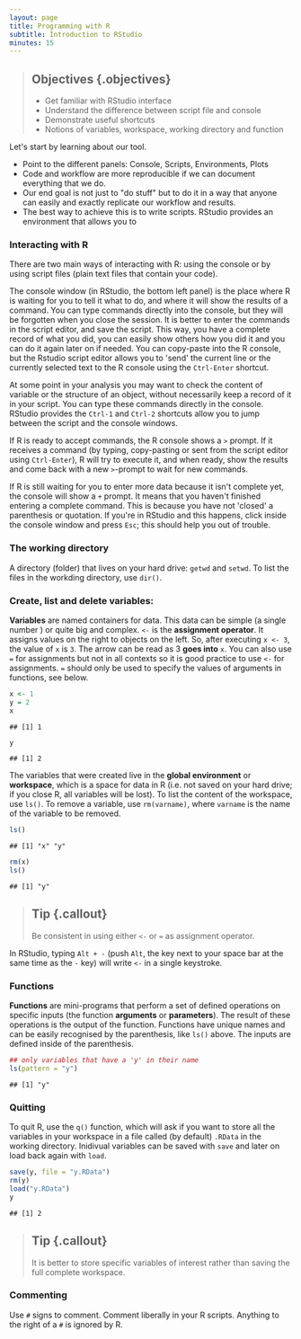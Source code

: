 ```yaml
---
layout: page
title: Programming with R
subtitle: Introduction to RStudio
minutes: 15
---
```


<!-- ```{r, include=FALSE, echo=FALSE} -->
<!-- source("tools/chunk-options.R") -->
<!-- ``` -->

> ## Objectives {.objectives}
> * Get familiar with RStudio interface
> * Understand the difference between script file and console
> * Demonstrate useful shortcuts
> * Notions of variables, workspace, working directory and function


Let's start by learning about our tool.

* Point to the different panels: Console, Scripts, Environments, Plots
* Code and workflow are more reproducible if we can document everything that we do.
* Our end goal is not just to "do stuff" but to do it in a way that anyone can
  easily and exactly replicate our workflow and results.
* The best way to achieve this is to write scripts. RStudio provides an
  environment that allows you to


### Interacting with R

There are two main ways of interacting with R: using the console or by using
script files (plain text files that contain your code).

The console window (in RStudio, the bottom left panel) is the place where R is
waiting for you to tell it what to do, and where it will show the results of a
command.  You can type commands directly into the console, but they will be
forgotten when you close the session. It is better to enter the commands in the
script editor, and save the script. This way, you have a complete record of what
you did, you can easily show others how you did it and you can do it again later
on if needed. You can copy-paste into the R console, but the Rstudio script
editor allows you to 'send' the current line or the currently selected text to
the R console using the `Ctrl-Enter` shortcut.

At some point in your analysis you may want to check the content of variable or
the structure of an object, without necessarily keep a record of it in your
script. You can type these commands directly in the console. RStudio provides
the `Ctrl-1` and `Ctrl-2` shortcuts allow you to jump between the script and the
console windows.

If R is ready to accept commands, the R console shows a `>` prompt. If it
receives a command (by typing, copy-pasting or sent from the script editor using
`Ctrl-Enter`), R will try to execute it, and when ready, show the results and
come back with a new `>`-prompt to wait for new commands.

If R is still waiting for you to enter more data because it isn't complete yet,
the console will show a `+` prompt. It means that you haven't finished entering
a complete command. This is because you have not 'closed' a parenthesis or
quotation. If you're in RStudio and this happens, click inside the console
window and press `Esc`; this should help you out of trouble.


###  The working directory

A directory (folder) that lives on your hard drive: `getwd` and
`setwd`. To list the files in the workding directory, use `dir()`.

### Create, list and delete variables:

**Variables** are named containers for data. This data can be simple
(a single number ) or quite big and complex. `<-` is the **assignment
operator**. It assigns values on the right to objects on the left. So,
after executing `x <- 3`, the value of `x` is `3`. The arrow can be
read as 3 **goes into** `x`.  You can also use `=` for assignments but
not in all contexts so it is good practice to use `<-` for
assignments. `=` should only be used to specify the values of
arguments in functions, see below.


```r
x <- 1
y = 2
x
```

```
## [1] 1
```

```r
y
```

```
## [1] 2
```

The variables that were created live in the **global environment** or
**workspace**, which is a space for data in R (i.e. not saved on your
hard drive; if you close R, all variables will be lost). To list the
content of the workspace, use `ls()`. To remove a variable, use
`rm(varname)`, where `varname` is the name of the variable to be
removed.


```r
ls()
```

```
## [1] "x" "y"
```

```r
rm(x)
ls()
```

```
## [1] "y"
```

> ## Tip {.callout}
>
> Be consistent in using either `<-` or `=` as assignment operator.

In RStudio, typing `Alt + -` (push `Alt`, the key next to your space bar at the
same time as the `-` key) will write ` <- ` in a single keystroke.

### Functions

**Functions** are mini-programs that perform a set of defined
  operations on specific inputs (the function **arguments** or
  **parameters**). The result of these operations is the output of the
  function. Functions have unique names and can be easily recognised
  by the parenthesis, like `ls()` above. The inputs are defined inside
  of the parenthesis.


```r
## only variables that have a 'y' in their name
ls(pattern = "y")
```

```
## [1] "y"
```

### Quitting

To quit R, use the `q()` function, which will ask if you want to store
all the variables in your workspace in a file called (by default)
`.RData` in the working directory. Inidivual variables can be saved
with `save` and later on load back again with `load`.


```r
save(y, file = "y.RData")
rm(y)
load("y.RData")
y
```

```
## [1] 2
```

> ## Tip {.callout}
>
> It is better to store specific variables of interest rather than
> saving the full complete workspace.



### Commenting

Use `#` signs to comment. Comment liberally in your R scripts. Anything to the
right of a `#` is ignored by R.
